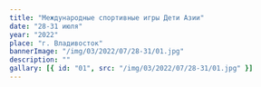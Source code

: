 ```yaml
---
title: "Международные спортивные игры Дети Азии"
date: "28-31 июля"
year: "2022"
place: "г. Владивосток"
bannerImage: "/img/03/2022/07/28-31/01.jpg"
description: ""
gallary: [{ id: "01", src: "/img/03/2022/07/28-31/01.jpg" }]
---
```

